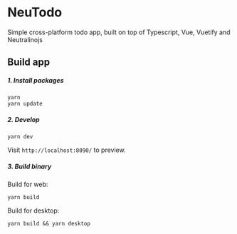 # NeuTodo

Simple cross-platform todo app, built on top of Typescript, Vue, Vuetify and Neutralinojs

## Build app

##### 1. Install packages

```console
yarn
yarn update
```

##### 2. Develop

```console
yarn dev
```

Visit `http://localhost:8090/` to preview.

##### 3. Build binary

Build for web:

```console
yarn build
```

Build for desktop:

```console
yarn build && yarn desktop
```
